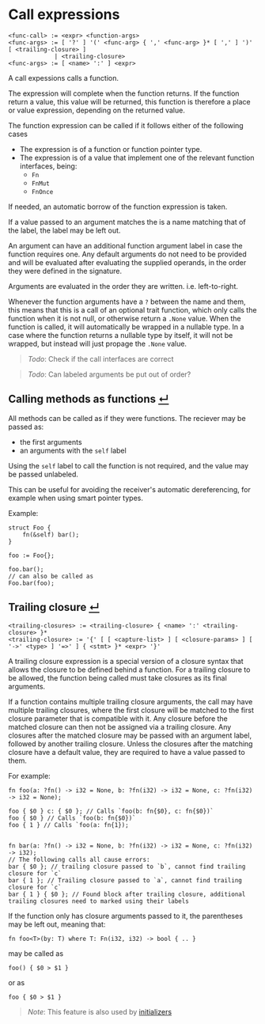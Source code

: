 # Call expressions
```
<func-call> := <expr> <function-args>
<func-args> := [ '?' ] '(' <func-arg> { ',' <func-arg> }* [ ',' ] ')' [ <trailing-closure> ]
             | <trailing-closure>
<func-args> := [ <name> ':' ] <expr>
```

A call expessions calls a function.

The expression will complete when the function returns.
If the function return a value, this value will be returned, this function is therefore a place or value expression, depending on the returned value.

The function expression can be called if it follows either of the following cases
- The expression is of a function or function pointer type.
- The expression is of a value that implement one of the relevant function interfaces, being:
    - `Fn`
    - `FnMut`
    - `FnOnce`

If needed, an automatic borrow of the function expression is taken.

If a value passed to an argument matches the is a name matching that of the label, the label may be left out.

An argument can have an additional function argument label in case the function requires one.
Any default arguments do not need to be provided and will be evaluated after evaluating the supplied operands, in the order they were defined in the signature.

Arguments are evaluated in the order they are written. i.e. left-to-right.

Whenever the function arguments have a `?` between the name and them, this means that this is a call of an optional trait function, which only calls the function when it is not null, or otherwise return a `.None` value.
When the function is called, it will automatically be wrapped in a nullable type.
In a case where the function returns a nullable type by itself, it will not be wrapped, but instead will just propage the `.None` value.

> _Todo_: Check if the call interfaces are correct

> _Todo_: Can labeled arguments be put out of order?

## Calling methods as functions [↵](#call-expressions)

All methods can be called as if they were functions.
The reciever may be passed as:
- the first arguments
- an arguments with the `self` label

Using the `self` label to call the function is not required, and the value may be passed unlabeled.

This can be useful for avoiding the receiver's automatic dereferencing, for example when using smart pointer types.

Example:
```
struct Foo {
    fn(&self) bar();
}

foo := Foo{};

foo.bar();
// can also be called as
Foo.bar(foo);
```

## Trailing closure [↵](#call-expressions)
```
<trailing-closures> := <trailing-closure> { <name> ':' <trailing-closure> }*
<trailing-closure> := '{' [ [ <capture-list> ] [ <closure-params> ] [ '->' <type> ] '=>' ] { <stmt> }* <expr> '}'
```

A trailing closure expression is a special version of a closure syntax that allows the closure to be defined behind a function.
For a trailing closure to be allowed, the function being called must take closures as its final arguments.

If a function contains multiple trailing closure arguments, the call may have multiple trailing closures, where the first closure will be matched to the first closure parameter that is compatible with it.
Any closure before the matched closure can then not be assigned via a trailing closure.
Any closures after the matched closure may be passed with an argument label, followed by another trailing closure.
Unless the closures after the matching closure have a default value, they are required to have a value passed to them.

For example:
```
fn foo(a: ?fn() -> i32 = None, b: ?fn(i32) -> i32 = None, c: ?fn(i32) -> i32 = None);

foo { $0 } c: { $0 }; // Calls `foo(b: fn{$0}, c: fn{$0})`
foo { $0 } // Calls `foo(b: fn{$0})`
foo { 1 } // Calls `foo(a: fn{1});


fn bar(a: ?fn() -> i32 = None, b: ?fn(i32) -> i32 = None, c: ?fn(i32) -> i32);
// The following calls all cause errors:
bar { $0 }; // trailing closure passed to `b`, cannot find trailing closure for `c`
bar { 1 }; // Trailing closure passed to `a`, cannot find trailing closure for `c`
bar { 1 } { $0 }; // Found block after trailing closure, additional trailing closures need to marked using their labels
```


If the function only has closure arguments passed to it, the parentheses may be left out, meaning that:
```
fn foo<T>(by: T) where T: Fn(i32, i32) -> bool { .. }
```
may be called as
```
foo() { $0 > $1 }
```
or as
```
foo { $0 > $1 }
```
> _Note_: This feature is also used by [initializers](../items/initializers.md)
